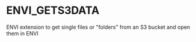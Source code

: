 # ENVI_GETS3DATA
ENVI extension to get single files or "folders" from an S3 bucket and open them in ENVI
